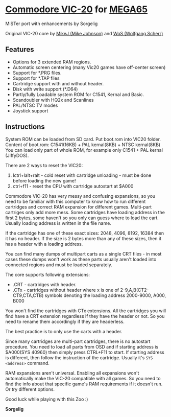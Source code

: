 # [Commodore VIC-20](https://en.wikipedia.org/wiki/Commodore_VIC-20) for [MEGA65](https://github.com/sy2002/MiSTer2MEGA65/wiki)
MiSTer port with enhancements by Sorgelig

Original VIC-20 core by [MikeJ (Mike Johnson)](https://www.fpgaarcade.com/author/mikej/) and [WoS (Wolfgang Scherr)](https://www.researchgate.net/profile/Wolfgang_Scherr2)

## Features

* Options for 3 extended RAM regions.
* Automatic screen centering (many Vic20 games have off-center screen)
* Support for *.PRG files.
* Support for *.TAP files
* Cartridge support with and without header.
* Disk with write support (*.D64)
* Partly/fully Loadable system ROM for C1541, Kernal and Basic.
* Scandoubler with HQ2x and Scanlines
* PAL/NTSC TV modes
* Joystick support

## Instructions

System ROM can be loaded from SD card. Put boot.rom into VIC20 folder.
Content of boot.rom: C1541(16KB) + PAL kernal(8KB) + NTSC kernal(8KB)
You can load only part of whole ROM, for example only C1541 + PAL kernal (JiffyDOS).

There are 2 ways to reset the VIC20:
1. lctrl+lalt+ralt - cold reset with cartridge unloading - must be done before loading the new game!
2. ctrl+f11 - reset the CPU with cartridge autostart at $A000

Commodore VIC-20 has very messy and confusing expansions, so you need to be familiar with this computer to know how to run different cartridges and correct RAM expansion for different games. Multi-part cartriges only add more mess. Some cartridges have loading address in the first 2 bytes, some haven't so you only can guess where to load the cart. Usually loading address is written in the file name.

If the cartridge has one of these exact sizes: 2048, 4096, 8192, 16384 then it has no header.
If the size is 2 bytes more than any of these sizes, then it has a header with a loading address.

You can find many dumps of multipart carts as a single CRT files - in most cases these dumps won't work as these parts usually aren't loaded into connected regions and must be loaded separately.

The core supports following extensions:
* .CRT - cartridges with header.
* .CTx - cartridges without header where x is one of 2-9,A,B(CT2-CT9,CTA,CTB) symbols denoting the loading address 2000-9000, A000, B000

You won't find the cartridges with CTx extensions. All the cartridges you will find have a CRT extension regardless if they have the header or not. So you need to rename them accordingly if they are headerless.

The best practice is to only use the carts with a header.

Since many cartridges are multi-part cartridges, there is no autostart procedure. You need to load all parts from OSD and if starting address is $A000(SYS 40960) then simply press CTRL+F11 to start. If starting address is different, then follow the instruction of the cartridge. Usually it's `SYS <address>` command.

RAM expansions aren't universal. Enabling all expansions won't automatically make the VIC-20 compatible with all games. So you need to find the info about that specific game's RAM requirements if it doesn't run. Or try different options.

Good luck while playing with this Zoo :)


**Sorgelig**

